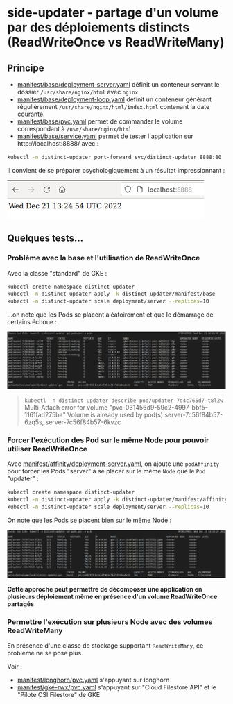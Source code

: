 # side-updater - partage d'un volume par des déploiements distincts (ReadWriteOnce vs ReadWriteMany)

## Principe

* [manifest/base/deployment-server.yaml](manifest/base/deployment-server.yaml) définit un conteneur servant le dossier `/usr/share/nginx/html` avec `nginx`
* [manifest/base/deployment-loop.yaml](manifest/base/deployment-loop.yaml) définit un conteneur générant régulièrement `/usr/share/nginx/html/index.html` contenant la date courante.
* [manifest/base/pvc.yaml](manifest/base/pvc.yaml) permet de commander le volume correspondant à `/usr/share/nginx/html`
* [manifest/base/service.yaml](manifest/base/service.yaml) permet de tester l'application sur http://localhost:8888/ avec :

```bash
kubectl -n distinct-updater port-forward svc/distinct-updater 8888:80
```

Il convient de se préparer psychologiquement à un résultat impressionnant :

![docs/distinct-updater.png](docs/distinct-updater.png)

## Quelques tests...

### Problème avec la base et l'utilisation de ReadWriteOnce

Avec la classe "standard" de GKE :

```bash
kubectl create namespace distinct-updater
kubectl -n distinct-updater apply -k distinct-updater/manifest/base
kubectl -n distinct-updater scale deployment/server --replicas=10
```

...on note que les Pods se placent aléatoirement et que le démarrage de certains échoue :

![docs/distinct-updater-base.png](docs/distinct-updater-base.png)

> `kubectl -n distinct-updater describe pod/updater-7d4c765d7-t8l2w`
> Multi-Attach error for volume "pvc-031456d9-59c2-4997-bbf5-1161fad275ba" Volume is already used by pod(s) server-7c56f84b57-6zq5s, server-7c56f84b57-6kvzc


### Forcer l'exécution des Pod sur le même Node pour pouvoir utiliser ReadWriteOnce

Avec [manifest/affinity/deployment-server.yaml](manifest/affinity/deployment-server.yaml), on ajoute une `podAffinity` pour forcer les Pods "server" à se placer sur le même `Node` que le `Pod` "updater" :

```bash
kubectl create namespace distinct-updater
kubectl -n distinct-updater apply -k distinct-updater/manifest/affinity
kubectl -n distinct-updater scale deployment/server --replicas=10
```

On note que les Pods se placent bien sur le même Node :

![docs/distinct-updater-affinity.png](docs/distinct-updater-affinity.png)

**Cette approche peut permettre de décomposer une application en plusieurs déploiement même en présence d'un volume ReadWriteOnce partagés**


### Permettre l'exécution sur plusieurs Node avec des volumes ReadWriteMany

En présence d'une classe de stockage supportant `ReadWriteMany`, ce problème ne se pose plus.

Voir :

* [manifest/longhorn/pvc.yaml](manifest/longhorn/pvc.yaml) s'appuyant sur longhorn
* [manifest/gke-rwx/pvc.yaml](manifest/gke-rwx/pvc.yaml) s'appuyant sur "Cloud Filestore API" et le "Pilote CSI Filestore" de GKE


